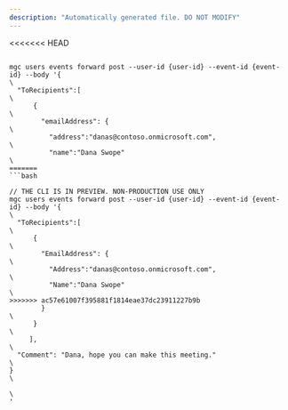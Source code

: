 ```yaml
---
description: "Automatically generated file. DO NOT MODIFY"
---
```


<<<<<<< HEAD
```cli

mgc users events forward post --user-id {user-id} --event-id {event-id} --body '{\
  "ToRecipients":[\
      {\
        "emailAddress": {\
          "address":"danas@contoso.onmicrosoft.com",\
          "name":"Dana Swope"\
=======
```bash

// THE CLI IS IN PREVIEW. NON-PRODUCTION USE ONLY
mgc users events forward post --user-id {user-id} --event-id {event-id} --body '{\
  "ToRecipients":[\
      {\
        "EmailAddress": {\
          "Address":"danas@contoso.onmicrosoft.com",\
          "Name":"Dana Swope"\
>>>>>>> ac57e61007f395881f1814eae37dc23911227b9b
        }\
      }\
     ],\
  "Comment": "Dana, hope you can make this meeting." \
}\
\
'

```